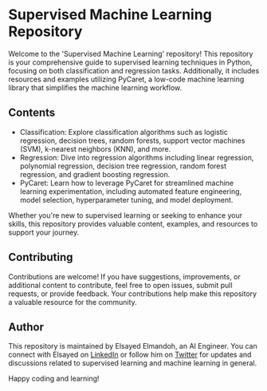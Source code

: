 # Supervised Machine Learning Repository

Welcome to the 'Supervised Machine Learning' repository! This repository is your comprehensive guide to supervised learning techniques in Python, focusing on both classification and regression tasks. Additionally, it includes resources and examples utilizing PyCaret, a low-code machine learning library that simplifies the machine learning workflow.

## Contents

- Classification: Explore classification algorithms such as logistic regression, decision trees, random forests, support vector machines (SVM), k-nearest neighbors (KNN), and more.
- Regression: Dive into regression algorithms including linear regression, polynomial regression, decision tree regression, random forest regression, and gradient boosting regression.
- PyCaret: Learn how to leverage PyCaret for streamlined machine learning experimentation, including automated feature engineering, model selection, hyperparameter tuning, and model deployment.

Whether you're new to supervised learning or seeking to enhance your skills, this repository provides valuable content, examples, and resources to support your journey.

## Contributing

Contributions are welcome! If you have suggestions, improvements, or additional content to contribute, feel free to open issues, submit pull requests, or provide feedback. Your contributions help make this repository a valuable resource for the community.

## Author

This repository is maintained by Elsayed Elmandoh, an AI Engineer. You can connect with Elsayed on [LinkedIn](https://www.linkedin.com/in/elsayed-elmandoh-77544428a/) or follow him on [Twitter](https://twitter.com/elsayedelmandoo) for updates and discussions related to supervised learning and machine learning in general.

Happy coding and learning!
